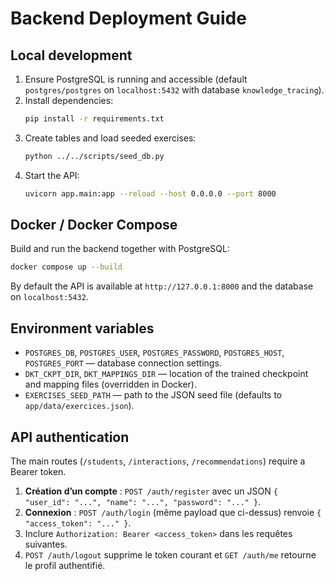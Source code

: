 # Backend Deployment Guide

## Local development

1. Ensure PostgreSQL is running and accessible (default `postgres/postgres` on `localhost:5432` with database `knowledge_tracing`).
2. Install dependencies:
   ```bash
   pip install -r requirements.txt
   ```
3. Create tables and load seeded exercises:
   ```bash
   python ../../scripts/seed_db.py
   ```
4. Start the API:
   ```bash
   uvicorn app.main:app --reload --host 0.0.0.0 --port 8000
   ```

## Docker / Docker Compose

Build and run the backend together with PostgreSQL:
```bash
docker compose up --build
```

By default the API is available at `http://127.0.0.1:8000` and the database on `localhost:5432`.

## Environment variables

- `POSTGRES_DB`, `POSTGRES_USER`, `POSTGRES_PASSWORD`, `POSTGRES_HOST`, `POSTGRES_PORT` — database connection settings.
- `DKT_CKPT_DIR`, `DKT_MAPPINGS_DIR` — location of the trained checkpoint and mapping files (overridden in Docker).
- `EXERCISES_SEED_PATH` — path to the JSON seed file (defaults to `app/data/exercices.json`).

## API authentication

The main routes (`/students`, `/interactions`, `/recommendations`) require a Bearer token.

1. **Création d’un compte** : `POST /auth/register` avec un JSON `{ "user_id": "...", "name": "...", "password": "..." }`.
2. **Connexion** : `POST /auth/login` (même payload que ci-dessus) renvoie `{ "access_token": "..." }`.
3. Inclure `Authorization: Bearer <access_token>` dans les requêtes suivantes.
4. `POST /auth/logout` supprime le token courant et `GET /auth/me` retourne le profil authentifié.
